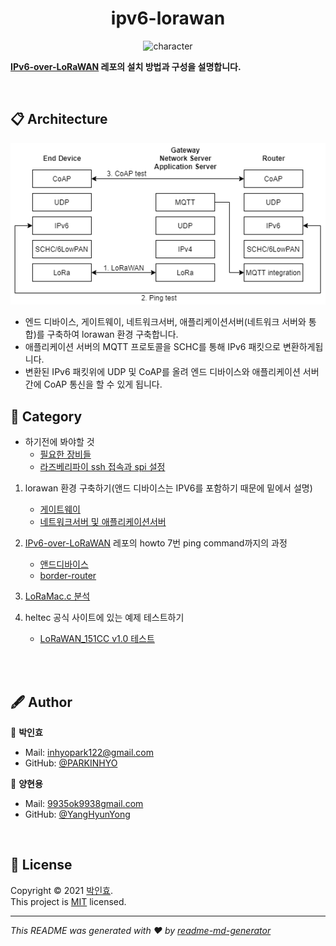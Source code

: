 <h1 align="center">ipv6-lorawan</h1>

<p align="center">
<img alt="character" width="500" src="https://user-images.githubusercontent.com/47745785/114259209-52d3e880-9a07-11eb-8162-40ccd3873887.png" />
</p>

<b>[IPv6-over-LoRaWAN](https://github.com/aenrbes/IPv6-over-LoRaWAN) 레포의 설치 방법과 구성을 설명합니다.</b>

<br>

## 📋 Architecture

<p align="center">
<img alt="character" width="700" src="./assets/images/architecture.png" />
</p>

* 엔드 디바이스, 게이트웨이, 네트워크서버, 애플리케이션서버(네트워크 서버와 통합)를 구축하여 lorawan 환경 구축합니다.
* 애플리케이션 서버의 MQTT 프로토콜을 SCHC를 통해 IPv6 패킷으로 변환하게됩니다.
* 변환된 IPv6 패킷위에 UDP 및 CoAP를 올려 엔드 디바이스와 애플리케이션 서버 간에 CoAP 통신을 할 수 있게 됩니다. 


## 📜 Category

* 하기전에 봐야할 것
  * [필요한 장비들](./docs/prepare.md)
  * [라즈베리파이 ssh 접속과 spi 설정](./docs/raspberry.md)

1. lorawan 환경 구축하기(앤드 디바이스는 IPV6를 포함하기 때문에 밑에서 설명)
   * [게이트웨이](./docs/lorawan_gateway.md)
   * [네트워크서버 및 애플리케이션서버](./docs/lorawan_chirpstack.md)

2. [IPv6-over-LoRaWAN](https://github.com/aenrbes/IPv6-over-LoRaWAN) 레포의 howto 7번 ping command까지의 과정
   * [앤드디바이스](./docs/ipv6_endevice.md)
   * [border-router](./docs/ipv6_borderrouter.md)

3. [LoRaMac.c 분석](./docs/loramac_flowchart.md)
4. heltec 공식 사이트에 있는 예제 테스트하기
   * [LoRaWAN_151CC v1.0 테스트](./docs/LoRaWAN_151CC.md)


<br>
<br>

## 🖋 Author

👤 **박인효**

* Mail: [inhyopark122@gmail.com](mailto:inhyopark122@gmail.com)
* GitHub: [@PARKINHYO](https://github.com/PARKINHYO)

👤 **양현용**

* Mail: [9935ok9938gmail.com](mailto:9935ok9938gmail.com)
* GitHub: [@YangHyunYong](https://github.com/YangHyunYong)

<br>

## 📝 License

Copyright © 2021 [박인효](https://github.com/parkinhyo).<br/>
This project is [MIT](https://github.com/LoRa-System/ipv6-lorawan/blob/master/LICENSE) licensed.
***
_This README was generated with ❤️ by [readme-md-generator](https://github.com/kefranabg/readme-md-generator)_
